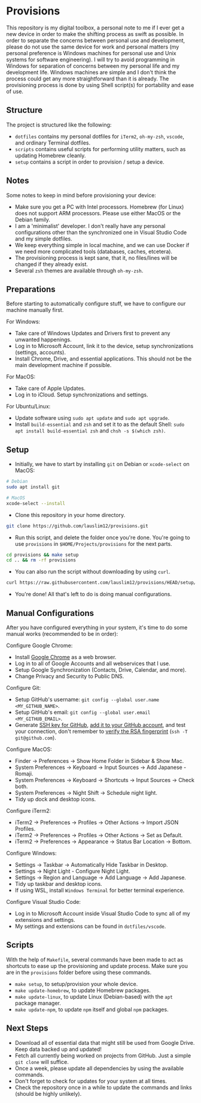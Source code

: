 # Provisions

This repository is my digital toolbox, a personal note to me if I ever get a new device in order to make the shifting process as swift as possible. In order to separate the concerns between personal use and development, please do not use the same device for work and personal matters (my personal preference is Windows machines for personal use and Unix systems for software engineering). I will try to avoid programming in Windows for separation of concerns between my personal life and my development life. Windows machines are simple and I don't think the process could get any more straightforward than it is already. The provisioning process is done by using Shell script(s) for portability and ease of use.

## Structure

The project is structured like the following:

- `dotfiles` contains my personal dotfiles for `iTerm2`, `oh-my-zsh`, `vscode`, and ordinary Terminal dotfiles.
- `scripts` contains useful scripts for performing utility matters, such as updating Homebrew cleanly.
- `setup` contains a script in order to provision / setup a device.

## Notes

Some notes to keep in mind before provisioning your device:

- Make sure you get a PC with Intel processors. Homebrew (for Linux) does not support ARM processors. Please use either MacOS or the Debian family.
- I am a 'minimalist' developer. I don't really have any personal configurations other than the synchronized one in Visual Studio Code and my simple dotfiles.
- We keep everything simple in local machine, and we can use Docker if we need more complicated tools (databases, caches, etcetera).
- The provisioning process is kept sane, that it, no files/lines will be changed if they already exist.
- Several `zsh` themes are available through `oh-my-zsh`.

## Preparations

Before starting to automatically configure stuff, we have to configure our machine manually first.

For Windows:

- Take care of Windows Updates and Drivers first to prevent any unwanted happenings.
- Log in to Microsoft Account, link it to the device, setup synchronizations (settings, accounts).
- Install Chrome, Drive, and essential applications. This should not be the main development machine if possible.

For MacOS:

- Take care of Apple Updates.
- Log in to iCloud. Setup synchronizations and settings.

For Ubuntu/Linux:

- Update software using `sudo apt update` and `sudo apt upgrade`.
- Install `build-essential` and `zsh` and set it to as the default Shell: `sudo apt install build-essential zsh` and `chsh -s $(which zsh)`.

## Setup

- Initially, we have to start by installing `git` on Debian or `xcode-select` on MacOS:

```bash
# Debian
sudo apt install git

# MacOS
xcode-select --install
```

- Clone this repository in your home directory.

```bash
git clone https://github.com/lauslim12/provisions.git
```

- Run this script, and delete the folder once you're done. You're going to use `provisions` in `$HOME/Projects/provisions` for the next parts.

```bash
cd provisions && make setup
cd .. && rm -rf provisions
```

- You can also run the script without downloading by using `curl`.

```bash
curl https://raw.githubusercontent.com/lauslim12/provisions/HEAD/setup/bootstrap.sh | bash
```

- You're done! All that's left to do is doing manual configurations.

## Manual Configurations

After you have configured everything in your system, it's time to do some manual works (recommended to be in order):

Configure Google Chrome:

- Install [Google Chrome](https://www.google.com/chrome/) as a web browser.
- Log in to all of Google Accounts and all webservices that I use.
- Setup Google Synchronization (Contacts, Drive, Calendar, and more).
- Change Privacy and Security to Public DNS.

Configure Git:

- Setup GitHub's username: `git config --global user.name <MY_GITHUB_NAME>`.
- Setup GitHub's email: `git config --global user.email <MY_GITHUB_EMAIL>`.
- Generate [SSH key for GitHub](https://docs.github.com/en/github/authenticating-to-github/connecting-to-github-with-ssh/generating-a-new-ssh-key-and-adding-it-to-the-ssh-agent), [add it to your GitHub account](https://docs.github.com/en/github/authenticating-to-github/connecting-to-github-with-ssh/adding-a-new-ssh-key-to-your-github-account), and test your connection, don't remember to [verify the RSA fingerprint](https://docs.github.com/en/github/authenticating-to-github/connecting-to-github-with-ssh/testing-your-ssh-connection) (`ssh -T git@github.com`).

Configure MacOS:

- Finder -> Preferences -> Show Home Folder in Sidebar & Show Mac.
- System Preferences -> Keyboard -> Input Sources -> Add Japanese - Romaji.
- System Preferences -> Keyboard -> Shortcuts -> Input Sources -> Check both.
- System Preferences -> Night Shift -> Schedule night light.
- Tidy up dock and desktop icons.

Configure iTerm2:

- iTerm2 -> Preferences -> Profiles -> Other Actions -> Import JSON Profiles.
- iTerm2 -> Preferences -> Profiles -> Other Actions -> Set as Default.
- iTerm2 -> Preferences -> Appearance -> Status Bar Location -> Bottom.

Configure Windows:

- Settings -> Taskbar -> Automatically Hide Taskbar in Desktop.
- Settings -> Night Light - Configure Night Light.
- Settings -> Region and Language -> Add Language -> Add Japanese.
- Tidy up taskbar and desktop icons.
- If using WSL, install `Windows Terminal` for better terminal experience.

Configure Visual Studio Code:

- Log in to Microsoft Account inside Visual Studio Code to sync all of my extensions and settings.
- My settings and extensions can be found in `dotfiles/vscode`.

## Scripts

With the help of `Makefile`, several commands have been made to act as shortcuts to ease up the provisioning and update process. Make sure you are in the `provisions` folder before using these commands.

- `make setup`, to setup/provision your whole device.
- `make update-homebrew`, to update Homebrew packages.
- `make update-linux`, to update Linux (Debian-based) with the `apt` package manager.
- `make update-npm`, to update `npm` itself and global `npm` packages.

## Next Steps

- Download all of essential data that might still be used from Google Drive. Keep data backed up and updated!
- Fetch all currently being worked on projects from GitHub. Just a simple `git clone` will suffice.
- Once a week, please update all dependencies by using the available commands.
- Don't forget to check for updates for your system at all times.
- Check the repository once in a while to update the commands and links (should be highly unlikely).
